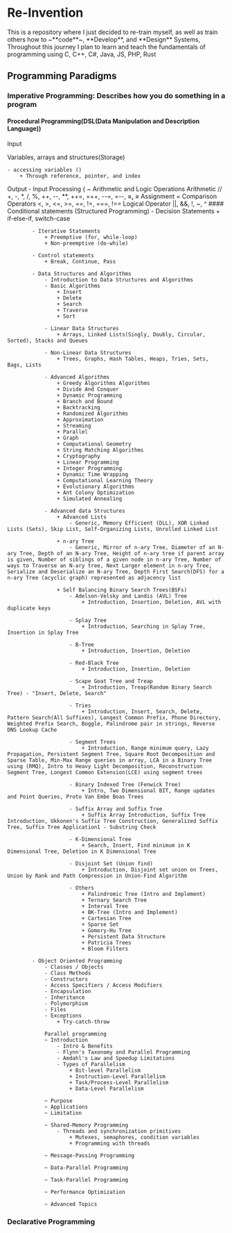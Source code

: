 <h1> Re-Invention </h1>
<p>This is a repository where I just decided to re-train myself, as well as train others how to ~**code**~, **Develop**, and **Design** Systems, Throughout this journey I plan to learn and teach the fundamentals of programming using C, C++, C#, Java, JS, PHP, Rust </p>

## Programming Paradigms
### Imperative Programming: Describes how you do something in a program
#### Procedural Programming(DSL(Data Manipulation and Description Language))

Input

Variables, arrays and structures(Storage)

    - accessing variables ()
        + Through reference, pointer, and index
Output - Input
Processing {
    ~ Arithmetic and Logic Operations
         Arithmetic
            // +, -, *, /, %, ++, --, **, ++=, =++, --=, =--, **=, =**
            Assignment
            =
            Comparison Operators
            <, >, <=, >=, ==, !=, ===, !==
            Logical Operator
            ||, &&, !, ~, ^
        #### Conditional statements (Structured Programming)
            - Decision Statements
                + if-else-if, switch-case

            - Iterative Statements
                + Preemptive (for, while-loop)
                + Non-preemptive (do-while)

            - Control statements
                + Break, Continue, Pass

            - Data Structures and Algorithms
                - Introduction to Data Structures and Algorithms
                - Basic Algorithms
                    + Insert
                    + Delete
                    + Search
                    + Traverse
                    + Sort

                - Linear Data Structures
                    + Arrays, Linked Lists(Singly, Doubly, Circular, Sorted), Stacks and Queues

                - Non-Linear Data Structures
                    + Trees, Graphs, Hash Tables, Heaps, Tries, Sets, Bags, Lists

                - Advanced Algorithms
                    + Greedy Algorithms Algorithms
                    + Divide And Conquer
                    + Dynamic Programming
                    + Branch and Bound
                    + Backtracking
                    + Randomized Algorithms
                    + Approximation
                    + Streaming
                    + Parallel
                    + Graph
                    + Computational Geometry
                    + String Matching Algorithms
                    + Cryptography
                    + Linear Programming
                    + Integer Programming
                    + Dynamic Time Wrapping
                    + Computational Learning Theory
                    + Evolutionary Algorithms
                    + Ant Colony Optimization
                    + Simulated Annealing

                - Advanced data Structures
                    + Advanced Lists
                        - Generic, Memory Efficient (DLL), XOR Linked Lists (Sets), Skip List, Self-Organizing Lists, Unrolled Linked List

                    + n-ary Tree
                        - Generic, Mirror of n-ary Tree, Diameter of an N-ary Tree, Depth of an N-ary Tree, Height of n-ary tree if parent array is given, Number of siblings of a given node in n-ary Tree, Number of ways to Traverse an N-ary tree, Next Larger element in n-ary Tree, Serialize and Deserialize an N-ary Tree, Depth First Search(DFS) for a n-ary Tree (acyclic graph) represented as adjacency list

                    + Self Balancing Binary Search Trees(BSFs)
                        - Adelson-Velsky and Landis (AVL) Tree
                            + Introduction, Insertion, Deletion, AVL with duplicate keys

                        - Splay Tree
                            + Introduction, Searching in Splay Tree, Insertion in Splay Tree

                        - B-Tree
                            + Introduction, Insertion, Deletion

                        - Red-Black Tree
                            + Introduction, Insertion, Deletion

                        - Scape Goat Tree and Treap
                            + Introduction, Treap(Random Binary Search Tree) - "Insert, Delete, Search"

                        - Tries
                            + Introduction, Insert, Search, Delete, Pattern Search(All Suffixes), Longest Common Prefix, Phone Directory, Weighted Prefix Search, Boggle, Palindrome pair in strings, Reverse DNS Lookup Cache

                        - Segment Trees
                            + Introduction, Range minimum query, Lazy Propagation, Persistent Segment Tree, Square Root Decomposition and Sparse Table, Min-Max Range queries in array, LCA in a Binary Tree using (RMQ), Intro to Heavy Light Decomposition, Reconstruction Segment Tree, Longest Common Extension(LCE) using segment trees

                        - Binary Indexed Tree (Fenwick Tree)
                            + Intro, Two Dimensional BIT, Range updates and Point Queries, Proto Van Embe Boas Trees

                        - Suffix Array and Suffix Tree
                            + Suffix Array Introduction, Suffix Tree Introduction, Ukkonen's Suffix Tree Construction, Generalized Suffix Tree, Suffix Tree Application1 - Substring Check

                        - K-Dimensional Tree
                            + Search, Insert, Find minimum in K Dimensional Tree, Deletion in K Dimensional Tree

                        - Disjoint Set (Union find)
                            + Introduction, Disjoint set union on Trees, Union by Rank and Path Compression in Union-Find Algorithm

                        - Others
                            + Palindromic Tree (Intro and Implement)
                            + Ternary Search Tree
                            + Interval Tree
                            + BK-Tree (Intro and Implement)
                            + Cartesian Tree
                            + Sparse Set
                            + Gomory-Hu Tree
                            + Persistent Data Structure
                            + Patricia Trees
                            + Bloom Filters

            - Object Oriented Programming
                - Classes / Objects
                - Class Methods
                - Constructors
                - Access Specifiers / Access Modifiers
                - Encapsulation
                - Inheritance
                - Polymorphism
                - Files
                - Exceptions
                    + Try-catch-throw

                Parallel programming
                ~ Introduction
                    - Intro & Benefits
                    - Flynn's Taxonomy and Parallel Programming
                    - Amdahl's Law and Speedup Limitations
                    - Types of Parallelism
                        + Bit-level Parallelism
                        + Instruction-Level Parallelism
                        + Task/Process-Level Parallelism
                        + Data-Level Parallelism
            
                ~ Purpose
                ~ Applications
                ~ Limitation
            
                ~ Shared-Memory Programming
                    - Threads and synchronization primitives
                        + Mutexes, semaphores, condition variables
                        + Programming with threads
            
                ~ Message-Passing Programming
            
                ~ Data-Parallel Programming
            
                ~ Task-Parallel Programming
            
                ~ Performance Optimization
            
                ~ Advanced Topics

### Declarative Programming
